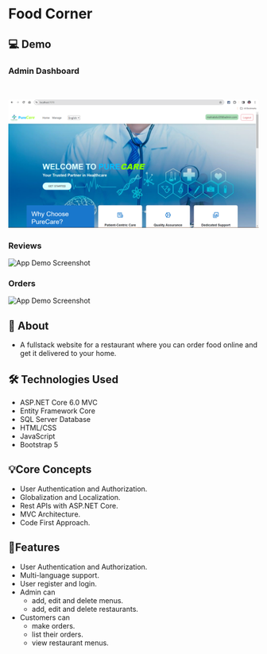 # Food Corner

## 💻 Demo
### Admin Dashboard
<br>
 
![App Demo Screenshot](https://github.com/MAHI-HAKIM/PureCare_Hospital_Managment_0.0.1v/blob/main/Screenshots/Screenshot%20(264).png)

### Reviews
![App Demo Screenshot](./FoodCorner/screenshots/Screenshot%20(441).png)
### Orders
![App Demo Screenshot](./FoodCorner/screenshots/Screenshot%20(450).png)
## 📝 About
- A fullstack website for a restaurant where you can order food online and get it delivered to your home.
  
## 🛠️ Technologies Used

- ASP.NET Core 6.0 MVC
- Entity Framework Core
- SQL Server Database
- HTML/CSS
- JavaScript
- Bootstrap 5

## 💡Core Concepts
- User Authentication and Authorization.
- Globalization and Localization.
- Rest APIs with ASP.NET Core.
- MVC Architecture.
- Code First Approach.
## 🚀Features
- User Authentication and Authorization.
- Multi-language support.
- User register and login.
- Admin can 
  - add, edit and delete menus.
  - add, edit and delete restaurants.
- Customers can
  - make orders.
  - list their orders.
  - view restaurant menus.
